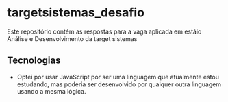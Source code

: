 ﻿# targetsistemas_desafio
Este repositório contém as respostas para a vaga aplicada em estáio Análise e Desenvolvimento da target sistemas 

## Tecnologias
* Optei por usar JavaScript por ser uma linguagem que atualmente estou estudando, mas poderia ser desenvolvido por qualquer outra linguagem usando a mesma lógica.
